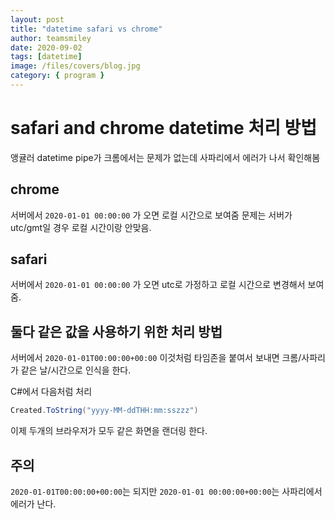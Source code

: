 ```yaml
---
layout: post
title: "datetime safari vs chrome"
author: teamsmiley
date: 2020-09-02
tags: [datetime]
image: /files/covers/blog.jpg
category: { program }
---
```


# safari and chrome datetime 처리 방법

앵귤러 datetime pipe가 크롬에서는 문제가 없는데 사파리에서 에러가 나서 확인해봄

## chrome

서버에서 `2020-01-01 00:00:00` 가 오면 로컬 시간으로 보여줌 문제는 서버가 utc/gmt일 경우 로컬 시간이랑 안맞음.

## safari

서버에서 `2020-01-01 00:00:00` 가 오면 utc로 가정하고 로컬 시간으로 변경해서 보여줌.

## 둘다 같은 값을 사용하기 위한 처리 방법

서버에서 `2020-01-01T00:00:00+00:00` 이것처럼 타임존을 붙여서 보내면 크롬/사파리가 같은 날/시간으로 인식을 한다.

C#에서 다음처럼 처리

```cs
Created.ToString("yyyy-MM-ddTHH:mm:sszzz")
```

이제 두개의 브라우저가 모두 같은 화면을 랜더링 한다.

## 주의

`2020-01-01T00:00:00+00:00`는 되지만 `2020-01-01 00:00:00+00:00`는 사파리에서 에러가 난다.
